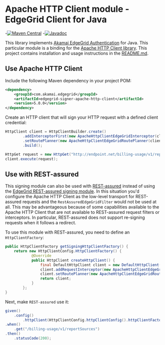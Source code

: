 # Apache HTTP Client module - EdgeGrid Client for Java

-[![Maven Central](https://maven-badges.herokuapp.com/maven-central/com.akamai.edgegrid/edgegrid-signer-apache-http-client/badge.svg)](https://maven-badges.herokuapp.com/maven-central/com.akamai.edgegrid/edgegrid-signer-apache-http-client)
-[![Javadoc](http://www.javadoc.io/badge/com.akamai.edgegrid/edgegrid-signer-apache-http-client.svg)](http://www.javadoc.io/doc/com.akamai.edgegrid/edgegrid-signer-apache-http-client)

This library implements [Akamai EdgeGrid Authentication](https://techdocs.akamai.com/developer/docs/authenticate-with-edgegrid) for Java.
This particular module is a binding for the [Apache HTTP Client library](https://hc.apache.org/).
This project contains installation and usage instructions in the [README.md](../README.md).

## Use Apache HTTP Client

Include the following Maven dependency in your project POM:

```xml
<dependency>
    <groupId>com.akamai.edgegrid</groupId>
    <artifactId>edgegrid-signer-apache-http-client</artifactId>
    <version>5.0.0</version>
</dependency>
```

Create an HTTP client that will sign your HTTP request with a defined client credential:

```java
HttpClient client = HttpClientBuilder.create()
        .addInterceptorFirst(new ApacheHttpClientEdgeGridInterceptor(clientCredential))
        .setRoutePlanner(new ApacheHttpClientEdgeGridRoutePlanner(clientCredential))
        .build();

HttpGet request = new HttpGet("http://endpoint.net/billing-usage/v1/reportSources");
client.execute(request);
```

## Use with REST-assured

This signing module can also be used with [REST-assured](https://github.com/rest-assured/rest-assured) instead of using the
[EdgeGrid REST-assured signing module](../edgegrid-signer-rest-assured). In this situation you'd configure the
Apache HTTP Client as the low-level transport for REST-assured requests and the
`RestAssuredEdgeGridFilter` would not be used at all. This may be advantageous
because of some capabilities available to the Apache HTTP Client that are not
available to REST-assured request filters or interceptors. In particular,
REST-assured does not support re-signing requests when it follows a redirect.

To use this module with REST-assured, you need to define an `HttpClientFactory`:

```java
public HttpClientFactory getSigningHttpClientFactory() {
    return new HttpClientConfig.HttpClientFactory() {
            @Override
            public HttpClient createHttpClient() {
                final DefaultHttpClient client = new DefaultHttpClient();
                client.addRequestInterceptor(new ApacheHttpClientEdgeGridInterceptor(clientCredential));
                client.setRoutePlanner(new ApacheHttpClientEdgeGridRoutePlanner(clientCredential));
                return client;
            }
        };
}
```

Next, make `REST-assured` use it:

```java
given()
    .config()
        .httpClient(HttpClientConfig.httpClientConfig().httpClientFactory(getSigningHttpClientFactory()))
.when()
    .get("/billing-usage/v1/reportSources")
.then()
    .statusCode(200);
```
